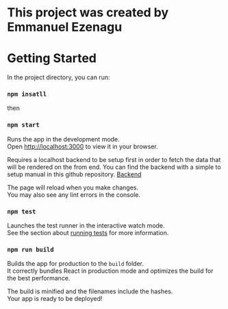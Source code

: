 # This project was created by Emmanuel Ezenagu


# Getting Started

In the project directory, you can run:

### `npm insatll`

then 

### `npm start`

Runs the app in the development mode.\
Open [http://localhost:3000](http://localhost:3000) to view it in your browser.

Requires a localhost backend to be setup first in order to fetch the data that will be rendered on the from end.
You can find the backend with a simple to setup manual in this github repository.
[Backend](https://github.com/Eze4Manuel/ecommerce-code-backend-app)

The page will reload when you make changes.\
You may also see any lint errors in the console.

### `npm test`

Launches the test runner in the interactive watch mode.\
See the section about [running tests](https://facebook.github.io/create-react-app/docs/running-tests) for more information.

### `npm run build`

Builds the app for production to the `build` folder.\
It correctly bundles React in production mode and optimizes the build for the best performance.

The build is minified and the filenames include the hashes.\
Your app is ready to be deployed!


 
